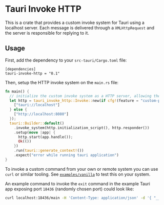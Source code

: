 # Tauri Invoke HTTP

This is a crate that provides a custom invoke system for Tauri using a localhost server.
Each message is delivered through a `XMLHttpRequest` and the server is responsible for replying to it.

## Usage

First, add the dependency to your `src-tauri/Cargo.toml` file:

```
[dependencies]
tauri-invoke-http = "0.1"
```

Then, setup the HTTP invoke system on the `main.rs` file:

```rust
fn main() {
  // initialize the custom invoke system as a HTTP server, allowing the given origins to access it.
  let http = tauri_invoke_http::Invoke::new(if cfg!(feature = "custom-protocol") {
    ["tauri://localhost"]
  } else {
    ["http://localhost:8080"]
  });
  tauri::Builder::default()
    .invoke_system(http.initialization_script(), http.responder())
    .setup(move |app| {
      http.start(app.handle());
      Ok(())
    })
    .run(tauri::generate_context!())
    .expect("error while running tauri application")
}
```

To invoke a custom command from your own or remote system you can use `curl` or similar tooling.
See [`examples/vanilla`](examples/vanilla/) to test this on your system.

An example command to invoke the `exit` command in the example Tauri app exposing port `18436` (randomly chosen port) could look like:

```sh
curl localhost:18436/main -H 'Content-Type: application/json' -d '{ "__tauriModule": "Process", "cmd": "exit", "callback": 1234, "error": 1234, "message": {"cmd": "exit", "exitCode": 1  } }'
```


